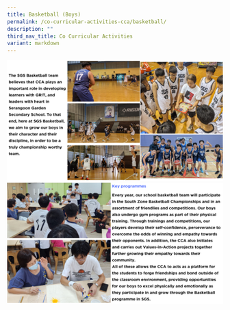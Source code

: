 ```yaml
---
title: Basketball (Boys)
permalink: /co-curricular-activities-cca/basketball/
description: ""
third_nav_title: Co Curricular Activities
variant: markdown
---
```

![](/images/ccabasketball2024__1_.png)
![](/images/ccabasketball2024__2_.png)